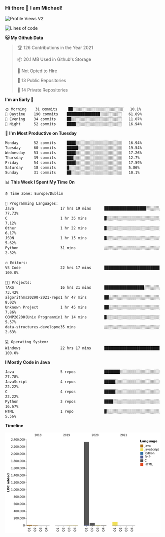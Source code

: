 ### Hi there 👋 I am Michael!

![Profile Views V2](https://komarev.com/ghpvc/?username=AppDevMichael)

<!--START_SECTION:waka-->
![Lines of code](https://img.shields.io/badge/From%20Hello%20World%20I%27ve%20Written-2.5%20million%20lines%20of%20code-blue)

**🐱 My Github Data** 

> 🏆 126 Contributions in the Year 2021
 > 
> 📦 20.1 MB Used in Github's Storage 
 > 
> 🚫 Not Opted to Hire
 > 
> 📜 13 Public Repositories 
 > 
> 🔑 14 Private Repositories  
 > 
**I'm an Early 🐤** 

```text
🌞 Morning    31 commits     ██░░░░░░░░░░░░░░░░░░░░░░░   10.1% 
🌆 Daytime    190 commits    ███████████████░░░░░░░░░░   61.89% 
🌃 Evening    34 commits     ██░░░░░░░░░░░░░░░░░░░░░░░   11.07% 
🌙 Night      52 commits     ████░░░░░░░░░░░░░░░░░░░░░   16.94%

```
📅 **I'm Most Productive on Tuesday** 

```text
Monday       52 commits     ████░░░░░░░░░░░░░░░░░░░░░   16.94% 
Tuesday      60 commits     █████░░░░░░░░░░░░░░░░░░░░   19.54% 
Wednesday    53 commits     ████░░░░░░░░░░░░░░░░░░░░░   17.26% 
Thursday     39 commits     ███░░░░░░░░░░░░░░░░░░░░░░   12.7% 
Friday       54 commits     ████░░░░░░░░░░░░░░░░░░░░░   17.59% 
Saturday     18 commits     █░░░░░░░░░░░░░░░░░░░░░░░░   5.86% 
Sunday       31 commits     ██░░░░░░░░░░░░░░░░░░░░░░░   10.1%

```


📊 **This Week I Spent My Time On** 

```text
⌚︎ Time Zone: Europe/Dublin

💬 Programming Languages: 
Java                     17 hrs 19 mins      ███████████████████░░░░░░   77.73% 
C                        1 hr 35 mins        █░░░░░░░░░░░░░░░░░░░░░░░░   7.12% 
Other                    1 hr 22 mins        █░░░░░░░░░░░░░░░░░░░░░░░░   6.17% 
JSON                     1 hr 15 mins        █░░░░░░░░░░░░░░░░░░░░░░░░   5.62% 
Python                   31 mins             ░░░░░░░░░░░░░░░░░░░░░░░░░   2.32%

🔥 Editors: 
VS Code                  22 hrs 17 mins      █████████████████████████   100.0%

🐱‍💻 Projects: 
TARS                     16 hrs 21 mins      ██████████████████░░░░░░░   73.42% 
algorithms20290-2021-repo1 hr 47 mins        ██░░░░░░░░░░░░░░░░░░░░░░░   8.02% 
Unknown Project          1 hr 45 mins        ██░░░░░░░░░░░░░░░░░░░░░░░   7.86% 
COMP20200(Unix Programmin1 hr 14 mins        █░░░░░░░░░░░░░░░░░░░░░░░░   5.57% 
data-structures-developme35 mins             ░░░░░░░░░░░░░░░░░░░░░░░░░   2.63%

💻 Operating System: 
Windows                  22 hrs 17 mins      █████████████████████████   100.0%

```

**I Mostly Code in Java** 

```text
Java                     5 repos             ███████░░░░░░░░░░░░░░░░░░   27.78% 
JavaScript               4 repos             █████░░░░░░░░░░░░░░░░░░░░   22.22% 
C                        4 repos             █████░░░░░░░░░░░░░░░░░░░░   22.22% 
Python                   3 repos             ████░░░░░░░░░░░░░░░░░░░░░   16.67% 
HTML                     1 repo              █░░░░░░░░░░░░░░░░░░░░░░░░   5.56%

```


**Timeline**

![Chart not found](https://raw.githubusercontent.com/AppDevMichael/AppDevMichael/master/charts/bar_graph.png) 


<!--END_SECTION:waka-->

